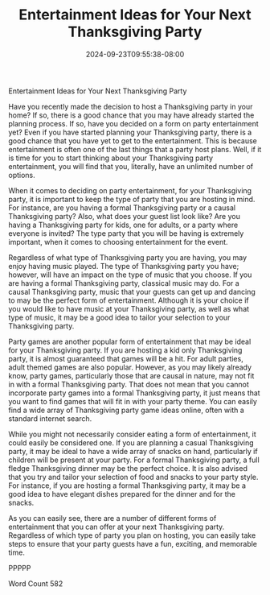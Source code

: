 ﻿---
title: "Entertainment Ideas for Your Next Thanksgiving Party"
date: 2024-09-23T09:55:38-08:00
description: "Thanksgiving Party Articles Tips for Web Success"
featured_image: "/images/Thanksgiving Party Articles.jpg"
tags: ["Thanksgiving Party Articles"]
---

Entertainment Ideas for Your Next Thanksgiving Party

Have you recently made the decision to host a Thanksgiving party in your home?  If so, there is a good chance that you may have already started the planning process.  If so, have you decided on a form on party entertainment yet?  Even if you have started planning your Thanksgiving party, there is a good chance that you have yet to get to the entertainment.  This is because entertainment is often one of the last things that a party host plans.  Well, if it is time for you to start thinking about your Thanksgiving party entertainment, you will find that you, literally, have an unlimited number of options.

When it comes to deciding on party entertainment, for your Thanksgiving party, it is important to keep the type of party that you are hosting in mind.  For instance, are you having a formal Thanksgiving party or a causal Thanksgiving party?  Also, what does your guest list look like?  Are you having a Thanksgiving party for kids, one for adults, or a party where everyone is invited?  The type party that you will be having is extremely important, when it comes to choosing entertainment for the event.  

Regardless of what type of Thanksgiving party you are having, you may enjoy having music played.  The type of Thanksgiving party you have; however, will have an impact on the type of music that you choose.  If you are having a formal Thanksgiving party, classical music may do.  For a causal Thanksgiving party, music that your guests can get up and dancing to may be the perfect form of entertainment.  Although it is your choice if you would like to have music at your Thanksgiving party, as well as what type of music, it may be a good idea to tailor your selection to your Thanksgiving party.

Party games are another popular form of entertainment that may be ideal for your Thanksgiving party.  If you are hosting a kid only Thanksgiving party, it is almost guaranteed that games will be a hit.  For adult parties, adult themed games are also popular.  However, as you may likely already know, party games, particularly those that are causal in nature, may not fit in with a formal Thanksgiving party.  That does not mean that you cannot incorporate party games into a formal Thanksgiving party, it just means that you want to find games that will fit in with your party theme.  You can easily find a wide array of Thanksgiving party game ideas online, often with a standard internet search.

While you might not necessarily consider eating a form of entertainment, it could easily be considered one.  If you are planning a casual Thanksgiving party, it may be ideal to have a wide array of snacks on hand, particularly if children will be present at your party.  For a formal Thanksgiving party, a full fledge Thanksgiving dinner may be the perfect choice.  It is also advised that you try and tailor your selection of food and snacks to your party style. For instance, if you are hosting a formal Thanksgiving party, it may be a good idea to have elegant dishes prepared for the dinner and for the snacks.

As you can easily see, there are a number of different forms of entertainment that you can offer at your next Thanksgiving party.  Regardless of which type of party you plan on hosting, you can easily take steps to ensure that your party guests have a fun, exciting, and memorable time.

PPPPP

Word Count 582

